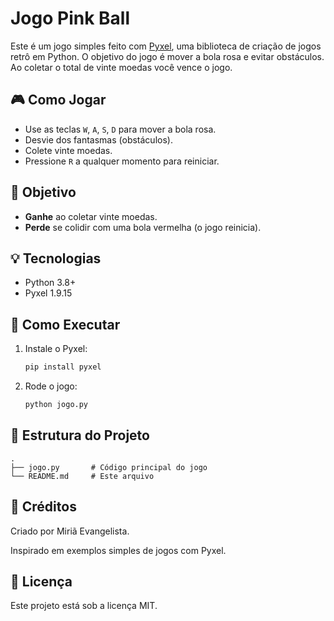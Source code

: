 
# Jogo Pink Ball

Este é um jogo simples feito com [Pyxel](https://github.com/kitao/pyxel), uma biblioteca de criação de jogos retrô em Python. O objetivo do jogo é mover a bola rosa e evitar obstáculos. Ao coletar o total de vinte moedas você vence o jogo.

## 🎮 Como Jogar

- Use as teclas `W`, `A`, `S`, `D` para mover a bola rosa.
- Desvie dos fantasmas (obstáculos).
- Colete vinte moedas.
- Pressione `R` a qualquer momento para reiniciar.

## 🏁 Objetivo

- **Ganhe** ao coletar vinte moedas.
- **Perde** se colidir com uma bola vermelha (o jogo reinicia).

## 💡 Tecnologias

- Python 3.8+
- Pyxel 1.9.15

## 🚀 Como Executar

1. Instale o Pyxel:
   ```bash
   pip install pyxel
   ```

2. Rode o jogo:
   ```bash
   python jogo.py
   ```

## 📁 Estrutura do Projeto

```
.
├── jogo.py       # Código principal do jogo
└── README.md     # Este arquivo
```

## 🧠 Créditos

Criado por Miriã Evangelista.

Inspirado em exemplos simples de jogos com Pyxel.

## 📜 Licença

Este projeto está sob a licença MIT.
